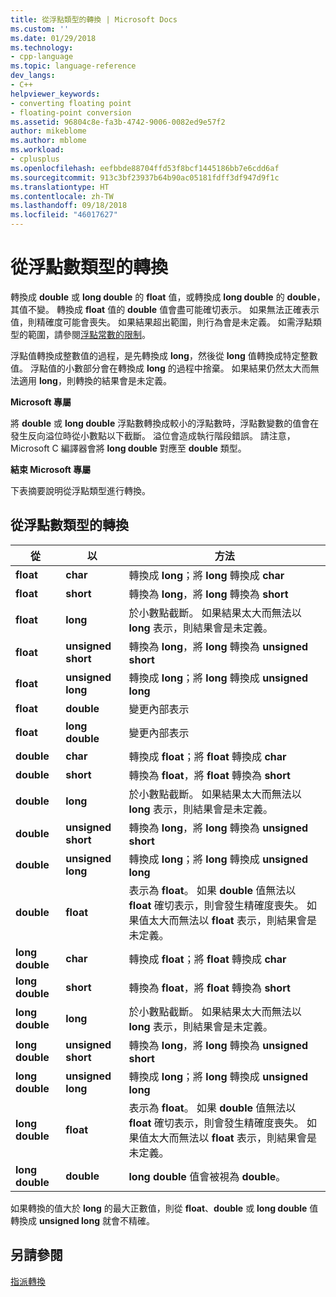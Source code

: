 ```yaml
---
title: 從浮點類型的轉換 | Microsoft Docs
ms.custom: ''
ms.date: 01/29/2018
ms.technology:
- cpp-language
ms.topic: language-reference
dev_langs:
- C++
helpviewer_keywords:
- converting floating point
- floating-point conversion
ms.assetid: 96804c8e-fa3b-4742-9006-0082ed9e57f2
author: mikeblome
ms.author: mblome
ms.workload:
- cplusplus
ms.openlocfilehash: eefbbde88704ffd53f8bcf1445186bb7e6cdd6af
ms.sourcegitcommit: 913c3bf23937b64b90ac05181fdff3df947d9f1c
ms.translationtype: HT
ms.contentlocale: zh-TW
ms.lasthandoff: 09/18/2018
ms.locfileid: "46017627"
---
```

# <a name="conversions-from-floating-point-types"></a>從浮點數類型的轉換

轉換成 **double** 或 **long double** 的 **float** 值，或轉換成 **long double** 的 **double**，其值不變。 轉換成 **float** 值的 **double** 值會盡可能確切表示。 如果無法正確表示值，則精確度可能會喪失。 如果結果超出範圍，則行為會是未定義。 如需浮點類型的範圍，請參閱[浮點常數的限制](../c-language/limits-on-floating-point-constants.md)。

浮點值轉換成整數值的過程，是先轉換成 **long**，然後從 **long** 值轉換成特定整數值。 浮點值的小數部分會在轉換成 **long** 的過程中捨棄。 如果結果仍然太大而無法適用 **long**，則轉換的結果會是未定義。

**Microsoft 專屬**

將 **double** 或 **long double** 浮點數轉換成較小的浮點數時，浮點數變數的值會在發生反向溢位時從小數點以下截斷。 溢位會造成執行階段錯誤。 請注意，Microsoft C 編譯器會將 **long double** 對應至 **double** 類型。

**結束 Microsoft 專屬**

下表摘要說明從浮點類型進行轉換。

## <a name="conversions-from-floating-point-types"></a>從浮點數類型的轉換

|從|以|方法|
|----------|--------|------------|
|**float**|**char**|轉換成 **long**；將 **long** 轉換成 **char**|
|**float**|**short**|轉換為 **long**，將 **long** 轉換為 **short**|
|**float**|**long**|於小數點截斷。 如果結果太大而無法以 **long** 表示，則結果會是未定義。|
|**float**|**unsigned short**|轉換為 **long**，將 **long** 轉換為 **unsigned short**|
|**float**|**unsigned long**|轉換成 **long**；將 **long** 轉換成 **unsigned long**|
|**float**|**double**|變更內部表示|
|**float**|**long double**|變更內部表示|
|**double**|**char**|轉換成 **float**；將 **float** 轉換成 **char**|
|**double**|**short**|轉換為 **float**，將 **float** 轉換為 **short**|
|**double**|**long**|於小數點截斷。 如果結果太大而無法以 **long** 表示，則結果會是未定義。|
|**double**|**unsigned short**|轉換為 **long**，將 **long** 轉換為 **unsigned short**|
|**double**|**unsigned long**|轉換成 **long**；將 **long** 轉換成 **unsigned long**|
|**double**|**float**|表示為 **float**。 如果 **double** 值無法以 **float** 確切表示，則會發生精確度喪失。 如果值太大而無法以 **float** 表示，則結果會是未定義。|
|**long double**|**char**|轉換成 **float**；將 **float** 轉換成 **char**|
|**long double**|**short**|轉換為 **float**，將 **float** 轉換為 **short**|
|**long double**|**long**|於小數點截斷。 如果結果太大而無法以 **long** 表示，則結果會是未定義。|
|**long double**|**unsigned short**|轉換為 **long**，將 **long** 轉換為 **unsigned short**|
|**long double**|**unsigned long**|轉換成 **long**；將 **long** 轉換成 **unsigned long**|
|**long double**|**float**|表示為 **float**。 如果 **double** 值無法以 **float** 確切表示，則會發生精確度喪失。 如果值太大而無法以 **float** 表示，則結果會是未定義。|
|**long double**|**double**|**long double** 值會被視為 **double**。|

如果轉換的值大於 **long** 的最大正數值，則從 **float**、**double** 或 **long double** 值轉換成 **unsigned long** 就會不精確。

## <a name="see-also"></a>另請參閱

[指派轉換](../c-language/assignment-conversions.md)
